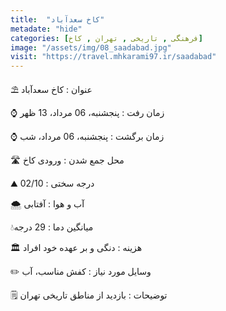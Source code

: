 ```yaml
---
title:  "کاخ سعدآباد"
metadate: "hide"
categories: [فرهنگی , تاریخی , تهران , کاخ]
image: "/assets/img/08_saadabad.jpg"
visit: "https://travel.mhkarami97.ir/saadabad"
---
```


⛱ عنوان : کاخ سعدآباد  

⌚️ زمان رفت : پنجشنبه، 06 مرداد، 13 ظهر  

⌚️ زمان برگشت : پنجشنبه، 06 مرداد، شب  

🛣 محل جمع شدن : ورودی کاخ  

⛰ درجه سختی : 02/10  

🌨 آب و هوا : آفتابی  

💧میانگین دما : 29 درجه  

🏛 هزینه : دنگی و بر عهده خود افراد  

✏️ وسایل مورد نیاز : کفش مناسب، آب  

🗒 توضیحات : بازدید از مناطق تاریخی تهران  
